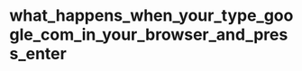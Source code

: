 what_happens_when_your_type_google_com_in_your_browser_and_press_enter
======================================================================